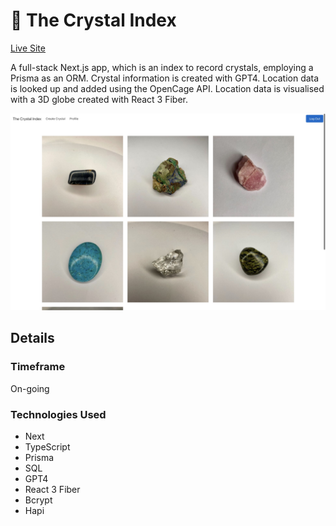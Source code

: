 # 🔮 The Crystal Index

[Live Site](www.crystalindex.co.uk)

A full-stack Next.js app, which is an index to record crystals, employing a Prisma as an ORM. Crystal information is created with GPT4. Location data is looked up and added using the OpenCage API. Location data is visualised with a 3D globe created with React 3 Fiber.

![main gallery]('./../public/project-images/gallery.jpeg)

## Details

### Timeframe

On-going

### Technologies Used

* Next
* TypeScript
* Prisma
* SQL
* GPT4
* React 3 Fiber
* Bcrypt
* Hapi
